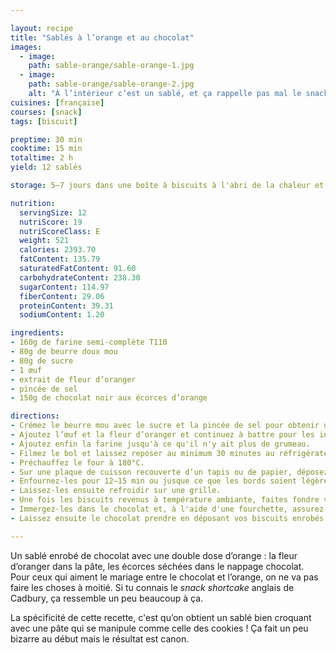 ```yaml
---

layout: recipe
title: "Sablés à l’orange et au chocolat"
images:
  - image:
    path: sable-orange/sable-orange-1.jpg
  - image:
    path: sable-orange/sable-orange-2.jpg
    alt: "À l’intérieur c’est un sablé, et ça rappelle pas mal le snack shortcake de chez Cadbury pour ceux qui connaissent."
cuisines: [française]
courses: [snack]
tags: [biscuit]

preptime: 30 min
cooktime: 15 min
totaltime: 2 h
yield: 12 sablés

storage: 5–7 jours dans une boîte à biscuits à l'abri de la chaleur et de la lumière. Vous pouvez également les congeler pour 2–3 mois.

nutrition:
  servingSize: 12
  nutriScore: 19
  nutriScoreClass: E
  weight: 521
  calories: 2393.70
  fatContent: 135.79
  saturatedFatContent: 91.60
  carbohydrateContent: 238.30
  sugarContent: 114.97
  fiberContent: 29.06
  proteinContent: 39.31
  sodiumContent: 1.20

ingredients:
- 160g de farine semi-complète T110
- 80g de beurre doux mou
- 80g de sucre
- 1 œuf
- extrait de fleur d’oranger 
- pincée de sel
- 150g de chocolat noir aux écorces d’orange

directions:
- Crémez le beurre mou avec le sucre et la pincée de sel pour obtenir une consistance bien lisse. 
- Ajoutez l’œuf et la fleur d’oranger et continuez à battre pour les incorporer totalement – le mélange ne devrait plus être collant à ce stade. 
- Ajoutez enfin la farine jusqu'à ce qu'il n'y ait plus de grumeau. 
- Filmez le bol et laissez reposer au minimum 30 minutes au réfrigérateur.
- Préchauffez le four à 180°C.
- Sur une plaque de cuisson recouverte d’un tapis ou de papier, déposez des des boules de pâte comme vous le feriez avec des cookies, en laissant de l’espace entre chaque puisqu’elles vont s’étaler à la cuisson.  
- Enfournez-les pour 12–15 min ou jusque ce que les bords soient légèrement dorés. 
- Laissez-les ensuite refroidir sur une grille. 
- Une fois les biscuits revenus à température ambiante, faites fondre votre chocolat au bain-marie/micro-ondes dans un récipient suffisamment large et profond pour y tremper vos biscuits. 
- Immergez-les dans le chocolat et, à l'aide d'une fourchette, assurez-vous de bien les enrober de chocolat en laissant couler l'excédent. Si votre chocolat vous semble trop épais, vous pouvez y ajouter un peu d’huile.
- Laissez ensuite le chocolat prendre en déposant vos biscuits enrobés sur du papier cuisson. Pour accélérer le processus vous pouvez également les faire passer au réfrigérateur.

---
```


Un sablé enrobé de chocolat avec une double dose d’orange&nbsp;: la fleur d’oranger dans la pâte, les écorces séchées dans le nappage chocolat. Pour ceux qui aiment le mariage entre le chocolat et l’orange, on ne va pas faire les choses à moitié. Si tu connais le <i lang="en">snack shortcake</i> anglais de Cadbury, ça ressemble un peu beaucoup à ça.

La spécificité de cette recette, c'est qu’on obtient un sablé bien croquant avec une pâte qui se manipule comme celle des cookies&nbsp;! Ça fait un peu bizarre au début mais le résultat est canon.